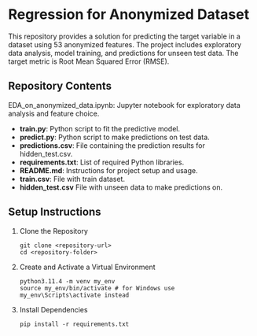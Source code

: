 # Regression for Anonymized Dataset
This repository provides a solution for predicting the target variable in a dataset using 53 anonymized features. The project includes exploratory data analysis, model training, and predictions for unseen test data. The target metric is Root Mean Squared Error (RMSE).
## Repository Contents
EDA_on_anonymized_data.ipynb: Jupyter notebook for exploratory data analysis and feature choice.
- **train.py**: Python script to fit the predictive model.
- **predict.py**: Python script to make predictions on test data.
- **predictions.csv**: File containing the prediction results for hidden_test.csv.
- **requirements.txt**: List of required Python libraries.
- **README.md**: Instructions for project setup and usage.
- **train.csv**: File with train dataset.
- **hidden_test.csv** File with unseen data to make predictions on.
## Setup Instructions
1. Clone the Repository
   ```Shell
   git clone <repository-url>
   cd <repository-folder>
   ```
2. Create and Activate a Virtual Environment
   ```Shell
   python3.11.4 -m venv my_env
   source my_env/bin/activate # for Windows use my_env\Scripts\activate instead
   ```
3. Install Dependencies
   ```Shell
   pip install -r requirements.txt
   ```

